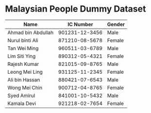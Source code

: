 # Malaysian People Dummy Dataset

| Name              | IC Number    | Gender |
|-------------------|--------------|--------|
| Ahmad bin Abdullah| 901231-12-3456 | Male   |
| Nurul binti Ali   | 871210-08-5678 | Female |
| Tan Wei Ming      | 960511-03-6789 | Male   |
| Lim Siti Ying     | 890312-05-4321 | Female |
| Rajesh Kumar      | 821015-09-8765 | Male   |
| Leong Mei Ling    | 931125-11-2345 | Female |
| Ali bin Hassan    | 880421-07-6543 | Male   |
| Wong Mei Chin     | 900712-04-8765 | Female |
| Syed Amirul       | 841001-10-5432 | Male   |
| Kamala Devi       | 921218-02-7654 | Female |

